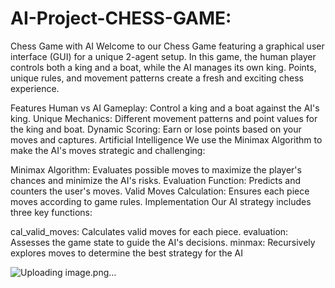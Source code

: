 # AI-Project-CHESS-GAME:
Chess Game with AI
Welcome to our Chess Game featuring a graphical user interface (GUI) for a unique 2-agent setup. In this game, the human player controls both a king and a boat, while the AI manages its own king. Points, unique rules, and movement patterns create a fresh and exciting chess experience.

Features
Human vs AI Gameplay: Control a king and a boat against the AI's king.
Unique Mechanics: Different movement patterns and point values for the king and boat.
Dynamic Scoring: Earn or lose points based on your moves and captures.
Artificial Intelligence
We use the Minimax Algorithm to make the AI's moves strategic and challenging:

Minimax Algorithm: Evaluates possible moves to maximize the player's chances and minimize the AI's risks.
Evaluation Function: Predicts and counters the user's moves.
Valid Moves Calculation: Ensures each piece moves according to game rules.
Implementation
Our AI strategy includes three key functions:

cal_valid_moves: Calculates valid moves for each piece.
evaluation: Assesses the game state to guide the AI's decisions.
minmax: Recursively explores moves to determine the best strategy for the AI


![Uploading image.png…]()


